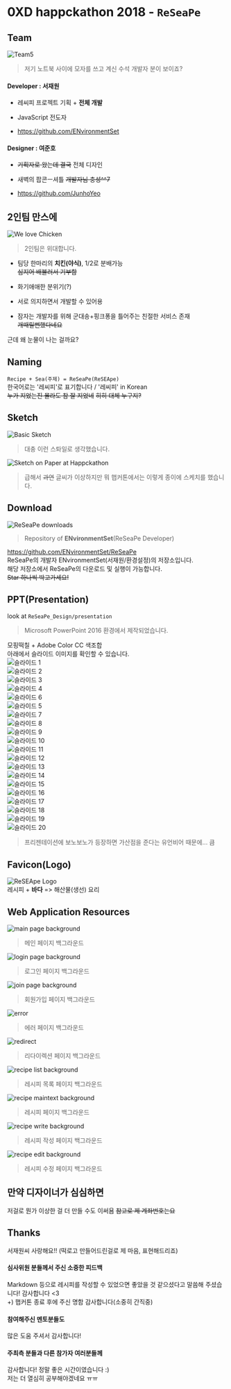# 0XD happckathon 2018 - ```ReSeaPe```

## Team
![Team5](images/team5.jpg)</br>
> 저기 노트북 사이에 모자를 쓰고 계신 수석 개발자 분이 보이죠?

#### Developer : 서재원</br>

- 레씨피 프로젝트 기획 + <strong>전체 개발</strong></br>

- JavaScript 전도자

- https://github.com/ENvironmentSet

#### Designer : 여준호</br>

- ~~기획자로 왔는데 결국~~ 전체 디자인</br>

- 새벽의 팝콘ㅡ셔틀 ~~개발자님 충성^^7~~</br>

- https://github.com/JunhoYeo

## 2인팀 만스에
![We love Chicken](images/chickenPower.jpg)</br>
> 2인팀은 위대합니다.

- 팀당 한마리의 <strong>치킨(야식)</strong>, 1/2로 분배가능</br>
~~심지어 배불러서 기부함~~

- 화기애애한 분위기(?)

- 서로 의지하면서 개발할 수 있어용

- 잠자는 개발자를 위해 군대송+핑크퐁을 틀어주는 친절한 서비스 존재</br>
~~개때릴뻔했다네요~~

근데 왜 눈물이 나는 걸까요?

## Naming
```Recipe + Sea(주제) = ReSeaPe(ReSEApe)```</br>
한국어로는 '레씨피'로 표기합니다 / '레씨피' in Korean</br>
~~누가 지었는진 몰라도 참 잘 지었네~~ ~~히히 대체 누구지?~~

## Sketch
![Basic Sketch](images/sketch.png)</br>
> 대충 이런 스톼일로 생각했습니다.</br>

![Sketch on Paper at Happckathon](images/sketchNote.jpg)</br>
> 급해서 ~~과연~~ 글씨가 이상하지만 뭐 햅커톤에서는 이렇게 종이에 스케치를 했습니다.

## Download
![ReSeaPe downloads](images/ReSeaPe_downloads.PNG)</br>
> Repository of <strong>ENvironmentSet</strong>(ReSeaPe Developer)</br>

https://github.com/ENvironmentSet/ReSeaPe</br>
ReSeaPe의 개발자 ENvironmentSet(서재원/환경설정)의 저장소입니다.</br>
해당 저장소에서 ReSeaPe의 다운로드 및 실행이 가능합니다.</br>
~~Star 하나씩 박고가세요!~~

## PPT(Presentation)
look at ```ReSeaPe_Design/presentation```</br>
> Microsoft PowerPoint 2016 환경에서 제작되었습니다.

모핑떡칠 + Adobe Color CC 색조합</br>
아래에서 슬라이드 이미지를 확인할 수 있습니다.</br>
![슬라이드 1](presentation/images/슬라이드1.JPG)</br>
![슬라이드 2](presentation/images/슬라이드2.JPG)</br>
![슬라이드 3](presentation/images/슬라이드3.JPG)</br>
![슬라이드 4](presentation/images/슬라이드4.JPG)</br>
![슬라이드 6](presentation/images/슬라이드6.JPG)</br>
![슬라이드 5](presentation/images/슬라이드5.JPG)</br>
![슬라이드 7](presentation/images/슬라이드7.JPG)</br>
![슬라이드 8](presentation/images/슬라이드8.JPG)</br>
![슬라이드 9](presentation/images/슬라이드9.JPG)</br>
![슬라이드 10](presentation/images/슬라이드10.JPG)</br>
![슬라이드 11](presentation/images/슬라이드11.JPG)</br>
![슬라이드 12](presentation/images/슬라이드12.JPG)</br>
![슬라이드 13](presentation/images/슬라이드13.JPG)</br>
![슬라이드 14](presentation/images/슬라이드14.JPG)</br>
![슬라이드 15](presentation/images/슬라이드15.JPG)</br>
![슬라이드 16](presentation/images/슬라이드16.JPG)</br>
![슬라이드 17](presentation/images/슬라이드17.JPG)</br>
![슬라이드 18](presentation/images/슬라이드18.JPG)</br>
![슬라이드 19](presentation/images/슬라이드19.JPG)</br>
![슬라이드 20](presentation/images/슬라이드20.JPG)</br>
>프리젠테이션에 보노보노가 등장하면 가산점을 준다는 유언비어 때문에... 큼 

## Favicon(Logo)
![ReSEApe Logo](images/logo.ico)</br>
레시피 + <strong>바다</strong> => 해산물(생선) 요리

## Web Application Resources
![main page background](rss/background_default.jpg)</br>
> 메인 페이지 백그라운드

![login page background](rss/background_login.jpg)</br>
> 로그인 페이지 백그라운드

![join page background](rss/background_join.jpg)</br>
> 회원가입 페이지 백그라운드

![error](rss/error.jpg)</br>
> 에러 페이지 백그라운드

![redirect](rss/redirect.jpg)</br>
> 리다이렉션 페이지 백그라운드

![recipe list background](rss/background_board_list.jpg)</br>
> 레시피 목록 페이지 백그라운드

![recipe maintext background](rss/background_board_mainrecipe.jpg)</br>
> 레시피 페이지 백그라운드

![recipe write background](rss/background_board_write.jpg)</br>
> 레시피 작성 페이지 백그라운드

![recipe edit background](rss/background_board_edit.jpg)</br>
> 레시피 수정 페이지 백그라운드

## 만약 디자이너가 심심하면
저걸로 뭔가 이상한 걸 더 만들 수도 이써욤 ~~참고로 제 계좌번호는요~~

## Thanks
서재원씨 사랑해요!! (떡로고 만들어드린걸로 제 마음, 표현해드리죠)

#### 심사위원 분들께서 주신 소중한 피드백
Markdown 등으로 레시피를 작성할 수 있었으면 좋았을 것 같으셨다고 말씀해 주셨습니다! 감사합니다 <3</br>
+) 햅커톤 종료 후에 주신 명함 감사합니다(소중히 간직중)

#### 참여해주신 멘토분들도
많은 도움 주셔서 감사합니다!

#### 주최측 분들과 다른 참가자 여러분들께
감사합니다! 정말 좋은 시간이였습니다 :)</br>
저는 더 열심히 공부해야겠네요 ㅠㅠ
